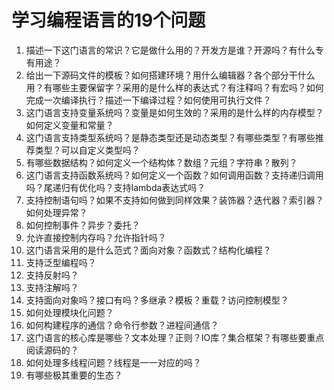 # 学习编程语言的19个问题

1. 描述一下这门语言的常识？它是做什么用的？开发方是谁？开源吗？有什么专有用途？
2. 给出一下源码文件的模板？如何搭建环境？用什么编辑器？各个部分干什么用？有哪些主要保留字？采用的是什么样的表达式？有注释吗？有宏吗？如何完成一次编译执行？描述一下编译过程？如何使用可执行文件？
3. 这门语言支持变量系统吗？变量是如何生效的？采用的是什么样的内存模型？如何定义变量和常量？
4. 这门语言支持类型系统吗？是静态类型还是动态类型？有哪些类型？有哪些推荐类型？可以自定义类型吗？
5. 有哪些数据结构？如何定义一个结构体？数组？元组？字符串？散列？
6. 这门语言支持函数系统吗？如何定义一个函数？如何调用函数？支持递归调用吗？尾递归有优化吗？支持lambda表达式吗？
7. 支持控制语句吗？如果不支持如何做到同样效果？装饰器？迭代器？索引器？如何处理异常？
8. 如何控制事件？异步？委托？
9. 允许直接控制内存吗？允许指针吗？
10. 这门语言采用的是什么范式？面向对象？函数式？结构化编程？
11. 支持泛型编程吗？
12. 支持反射吗？
13. 支持注解吗？
14. 支持面向对象吗？接口有吗？多继承？模板？重载？访问控制模型？
15. 如何处理模块化问题？
16. 如何构建程序的通信？命令行参数？进程间通信？
17. 这门语言的核心库是哪些？文本处理？正则？IO库？集合框架？有哪些要重点阅读源码的？
18. 如何处理多线程问题？线程是一一对应的吗？
19. 有哪些极其重要的生态？


